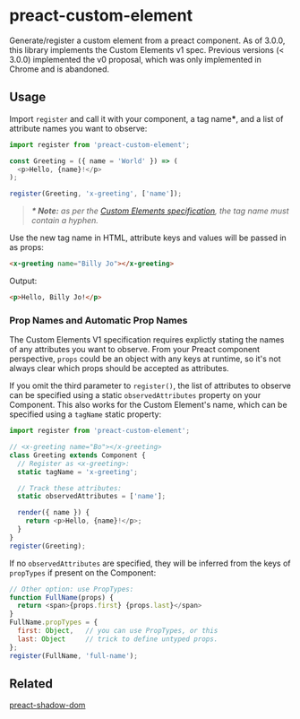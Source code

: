 # preact-custom-element

Generate/register a custom element from a preact component. As of 3.0.0, this library implements the Custom Elements v1 spec.
Previous versions (< 3.0.0) implemented the v0 proposal, which was only implemented in Chrome and is abandoned.

## Usage

Import `register` and call it with your component, a tag name<strong>*</strong>, and a list of attribute names you want to observe:

```javascript
import register from 'preact-custom-element';

const Greeting = ({ name = 'World' }) => (
  <p>Hello, {name}!</p>
);

register(Greeting, 'x-greeting', ['name']);
```

> _**\* Note:** as per the [Custom Elements specification](https://html.spec.whatwg.org/multipage/custom-elements.html#valid-custom-element-name), the tag name must contain a hyphen._

Use the new tag name in HTML, attribute keys and values will be passed in as props:

```html
<x-greeting name="Billy Jo"></x-greeting>
```

Output:

```html
<p>Hello, Billy Jo!</p>
```

### Prop Names and Automatic Prop Names

The Custom Elements V1 specification requires explictly stating the names of any attributes you want to observe. From your Preact component perspective, `props` could be an object with any keys at runtime, so it's not always clear which props should be accepted as attributes.

If you omit the third parameter to `register()`, the list of attributes to observe can be specified using a static `observedAttributes` property on your Component. This also works for the Custom Element's name, which can be specified using a `tagName` static property:

```js
import register from 'preact-custom-element';

// <x-greeting name="Bo"></x-greeting>
class Greeting extends Component {
  // Register as <x-greeting>:
  static tagName = 'x-greeting';

  // Track these attributes:
  static observedAttributes = ['name'];

  render({ name }) {
    return <p>Hello, {name}!</p>;
  }
}
register(Greeting);
```

If no `observedAttributes` are specified, they will be inferred from the keys of `propTypes` if present on the Component:

```js
// Other option: use PropTypes:
function FullName(props) {
  return <span>{props.first} {props.last}</span>
}
FullName.propTypes = {
  first: Object,   // you can use PropTypes, or this
  last: Object     // trick to define untyped props.
};
register(FullName, 'full-name');
```


## Related

[preact-shadow-dom](https://github.com/bspaulding/preact-shadow-dom)